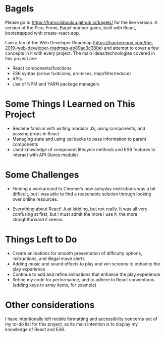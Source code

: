 # Bagels

Please go to https://francoisboulou.github.io/bagels/ for the live version. A version of the Pico, Fermi, Bagel number game, built with React, bootstrapped with create-react-app.

I am a fan of the Web Developer Roadmap (https://hackernoon.com/the-2019-web-developer-roadmap-ab89ac3c380e) and attempt to cover a few concepts in it with every project. The main ideas/technologies covered in this project are:

* React components/functions
* ES6 syntax (arrow funtcions, promises, map/filter/reduce)
* APIs
* Use of NPM and YARN package managers

 # Some Things I Learned on This Project

* Became familiar with writing modular JS, using components, and passing props in React 
* Managing state and using callbacks to pass information to parent components
* Used knowledge of component lifecycle methods and ES6 features to interact with API (Axios module)

# Some Challenges

* Finding a workaround to Chrome's new autoplay restrictions was a bit difficult, but I was able to find a reasonable solution through looking over online resources. 

* Everything about React! Just kidding, but not really. It was all very confusing at first, but I must admit the more I use it, the more straightforward it seems. 

# Things Left to Do

* Create animations for smooth presentation of difficulty options, instructions, and illegal move alerts
* Adding music and sound effects to play and win screens to enhance the play experience
* Continue to add and refine animations that enhance the play experience
* Refine my code for performance, and to adhere to React conventions (adding keys to array items, for example)

# Other considerations

I have intentionally left mobile formatting and accessibility concerns out of my to-do list for this project, as its main intention is to display my knowledge of React and ES6.
